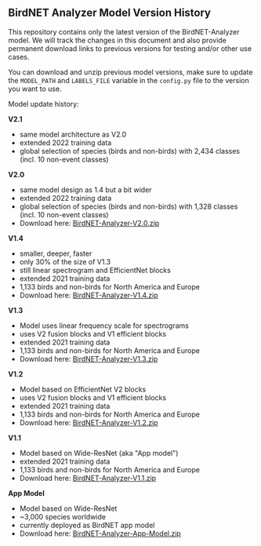 ## BirdNET Analyzer Model Version History

This repository contains only the latest version of the BirdNET-Analyzer model. We will track the changes in this document and also provide permanent download links to previous versions for testing and/or other use cases. 

You can download and unzip previous model versions, make sure to update the `MODEL_PATH` and `LABELS_FILE` variable in the `config.py` file to the version you want to use.

Model update history:

**V2.1**

- same model architecture as V2.0
- extended 2022 training data
- global selection of species (birds and non-birds) with 2,434 classes (incl. 10 non-event classes)

**V2.0**

- same model design as 1.4 but a bit wider
- extended 2022 training data
- global selection of species (birds and non-birds) with 1,328 classes (incl. 10 non-event classes)
- Download here: [BirdNET-Analyzer-V2.0.zip](https://drive.google.com/file/d/1h2Tbk_29ghNdK62ynrdRWyxT4H1fpFGs)

**V1.4**

- smaller, deeper, faster
- only 30% of the size of V1.3
- still linear spectrogram and EfficientNet blocks
- extended 2021 training data
- 1,133 birds and non-birds for North America and Europe
- Download here: [BirdNET-Analyzer-V1.4.zip](https://drive.google.com/file/d/1h14-Y8dOrPr9XCWfIoUjlWMJ9aWyNkKa)

**V1.3**

- Model uses linear frequency scale for spectrograms
- uses V2 fusion blocks and V1 efficient blocks
- extended 2021 training data
- 1,133 birds and non-birds for North America and Europe
- Download here: [BirdNET-Analyzer-V1.3.zip](https://drive.google.com/file/d/1h0nJzPjyJWbkfPyaWpS332xUwzDOygs9)

**V1.2**

- Model based on EfficientNet V2 blocks
- uses V2 fusion blocks and V1 efficient blocks
- extended 2021 training data
- 1,133 birds and non-birds for North America and Europe
- Download here: [BirdNET-Analyzer-V1.2.zip](https://drive.google.com/file/d/1h-il_W6t8Tz_XHrRMO1zcp_ThYp9QPLK)

**V1.1**

- Model based on Wide-ResNet (aka "App model")
- extended 2021 training data
- 1,133 birds and non-birds for North America and Europe
- Download here: [BirdNET-Analyzer-V1.1.zip](https://drive.google.com/file/d/1gzpwiCAf2HkfcAmlRq1K9Q0KrDsd5nGP)

**App Model**

- Model based on Wide-ResNet
- ~3,000 species worldwide
- currently deployed as BirdNET app model
- Download here: [BirdNET-Analyzer-App-Model.zip](https://drive.google.com/file/d/1gxkxPFlaTYxHFqAODDHYGUX8uEkZDWaL)